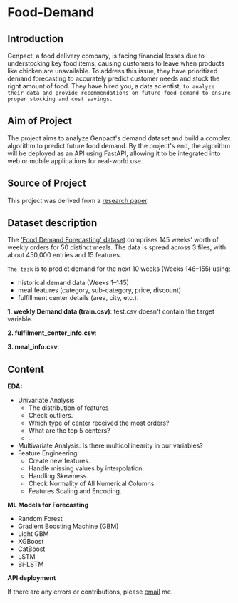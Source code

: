 # Food-Demand

## Introduction
Genpact, a food delivery company, is facing financial losses due to understocking key food items, causing customers to leave when products like chicken are unavailable. To address this issue, they have prioritized demand forecasting to accurately predict customer needs and stock the right amount of food. They have hired you, a data scientist, `to analyze their data and provide recommendations on future food demand to ensure proper stocking and cost savings.`

## Aim of Project
The project aims to analyze Genpact's demand dataset and build a complex algorithm to predict future food demand. By the project's end, the algorithm will be deployed as an API using FastAPI, allowing it to be integrated into web or mobile applications for real-world use.

## Source of Project
This project was derived from a [research paper](https://doi.org/10.1109/ACCESS.2023.3266275).

## Dataset description
The ['Food Demand Forecasting' dataset](https://github.com/ikoghoemmanuell/Forecasting_of_Food_Demand_Supply_Chain/tree/main/assets/data) comprises 145 weeks’ worth of weekly orders for 50 distinct meals. The data is spread across 3 files, with about 450,000 entries and 15 features. 

`The task` is to predict demand for the next 10 weeks (Weeks 146–155) using:
- historical demand data (Weeks 1–145)
- meal features (category, sub-category, price, discount)
- fulfillment center details (area, city, etc.).

**1. weekly Demand data (train.csv)**: test.csv doesn't contain the target variable.

**2. fulfilment_center_info.csv**:

**3. meal_info.csv**:

## Content
**EDA:**
- Univariate Analysis
  - The distribution of features
  - Check outliers.
  - Which type of center received the most orders?
  - What are the top 5 centers?
  - ...
- Multivariate Analysis: Is there multicollinearity in our variables?
- Feature Engineering:
  - Create new features.
  - Handle missing values by interpolation.
  - Handling Skewness.
  - Check Normality of All Numerical Columns.
  - Features Scaling and Encoding.

**ML Models for Forecasting**
- Random Forest
- Gradient Boosting Machine (GBM)
- Light GBM
- XGBoost
- CatBoost
- LSTM
- Bi-LSTM

**API deployment**

If there are any errors or contributions, please [email](dangcaoho151202gmail.com) me.
